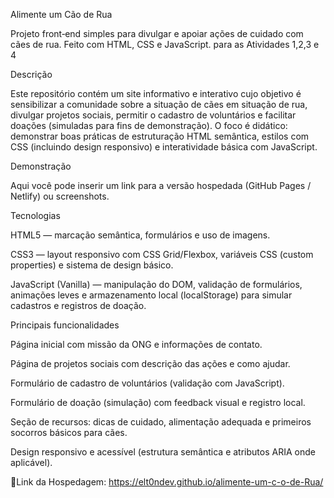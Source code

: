 Alimente um Cão de Rua 

Projeto front‑end simples para divulgar e apoiar ações de cuidado com cães de rua. Feito com HTML, CSS e JavaScript. para as Atividades 1,2,3 e 4 

Descrição

Este repositório contém um site informativo e interativo cujo objetivo é sensibilizar a comunidade sobre a situação de cães em situação de rua, divulgar projetos sociais, permitir o cadastro de voluntários e facilitar doações (simuladas para fins de demonstração). O foco é didático: demonstrar boas práticas de estruturação HTML semântica, estilos com CSS (incluindo design responsivo) e interatividade básica com JavaScript.

Demonstração

Aqui você pode inserir um link para a versão hospedada (GitHub Pages / Netlify) ou screenshots.

Tecnologias

HTML5 — marcação semântica, formulários e uso de imagens.

CSS3 — layout responsivo com CSS Grid/Flexbox, variáveis CSS (custom properties) e sistema de design básico.

JavaScript (Vanilla) — manipulação do DOM, validação de formulários, animações leves e armazenamento local (localStorage) para simular cadastros e registros de doação.

Principais funcionalidades

Página inicial com missão da ONG e informações de contato.

Página de projetos sociais com descrição das ações e como ajudar.

Formulário de cadastro de voluntários (validação com JavaScript).

Formulário de doação (simulação) com feedback visual e registro local.

Seção de recursos: dicas de cuidado, alimentação adequada e primeiros socorros básicos para cães.

Design responsivo e acessível (estrutura semântica e atributos ARIA onde aplicável).

🔗Link da Hospedagem:  https://elt0ndev.github.io/alimente-um-c-o-de-Rua/
